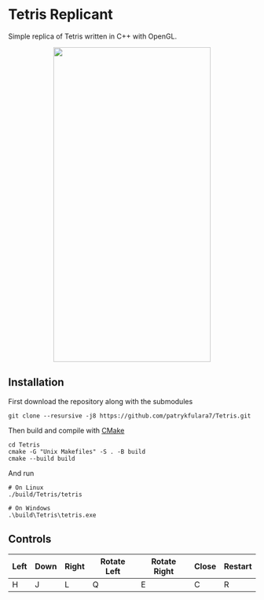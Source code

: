 # Tetris Replicant

Simple replica of Tetris written in C++ with OpenGL.

<p align="center">
	<img width="320" height="640" src="https://imgur.com/tpitYAX.png">
</p>

## Installation

First download the repository along with the submodules
```
git clone --resursive -j8 https://github.com/patrykfulara7/Tetris.git
```

Then build and compile with [CMake](https://github.com/Kitware/CMake)
```
cd Tetris
cmake -G "Unix Makefiles" -S . -B build
cmake --build build
```

And run
```
# On Linux
./build/Tetris/tetris

# On Windows
.\build\Tetris\tetris.exe
```

## Controls
| Left | Down | Right | Rotate Left | Rotate Right | Close | Restart |
| ---- | ---- | ----- | ----------- | ------------ | ----- | ------- |
| H    | J    | L     | Q           | E            | C     | R       |
